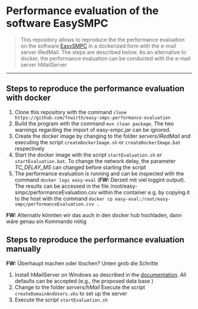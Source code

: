 # Performance evaluation of the software EasySMPC

> This repository allows to reproduce the the performance evaluation on the software [EasySMPC](https://github.com/prasser/easy-smpc) in a dockerized form with the e-mail server  iRedMail. The steps are described below. 
> As an alternative to docker, the performance evaluation can be conducted with the e-mail server hMailServer

---

## Steps to reproduce the performance evaluation with docker
1. Clone this repository with the command `clone https://github.com/fnwirth/easy-smpc-performance-evaluation`
1. Build the program with the command `mvn clean package`. The two warnings regarding the import of easy-smpc.jar can be ignored.
1. Create the docker image by changing to the folder *servers/iRedMail* and executing the script `createDockerImage.sh` or `createDockerImage.bat` respectively
1. Start the docker image with the script `startEvaluation.sh` or `startEvaluation.bat`. To change the network delay, the parameter *TC_DELAY_MS* can changed before starting the script
1. The performance evaluation is running and can be inspected with the command `docker logs easy-eval` (**FW:** Derzeit mit viel loggint output). The results can be accessed in the file /root/easy-smpc/performanceEvaluation.csv within the container e.g. by copying it to the host with the command `docker cp easy-eval:/root/easy-smpc/performanceEvaluation.csv .`

**FW:** Alternativ könnten wir das auch in den docker hub hochladen, dann wäre genau ein Kommando nötig

## Steps to reproduce the performance evaluation manually

**FW:** Überhaupt machen oder löschen? Unten grob die Schritte
1. Install hMailServer on Windows as described in the [documentation](https://www.hmailserver.com/documentation/latest/?page=howto_install). All defaults can be accepted (e.g., the proposed data base )
2. Change to the folder *servers/hMail* Execute the script `createDomainAndUsers.vbs` to set up the server
3. Execute the script `startEvaluation.sh`
